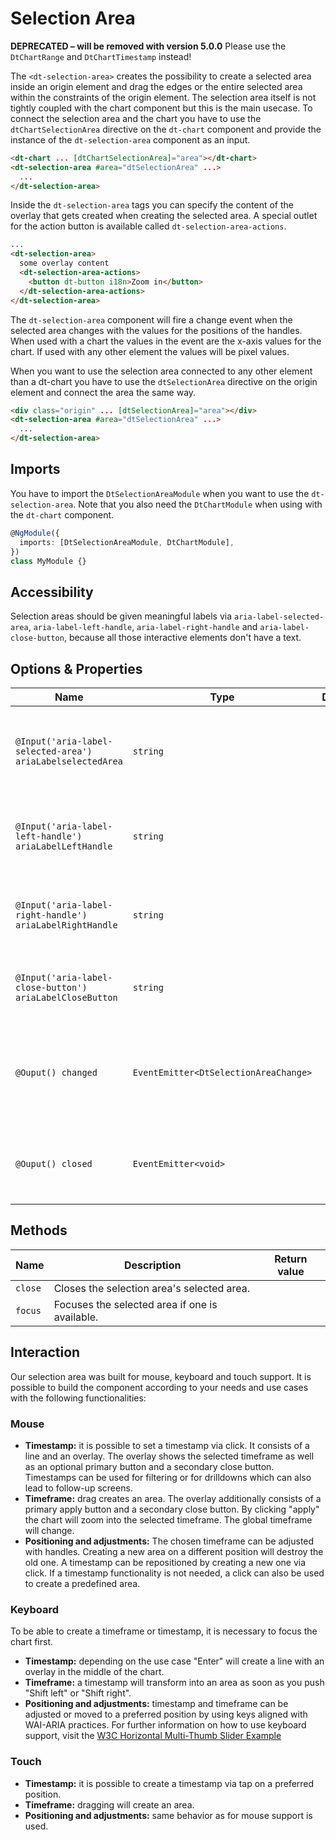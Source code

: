 # Selection Area

**DEPRECATED – will be removed with version 5.0.0** Please use the
`DtChartRange` and `DtChartTimestamp` instead!

The `<dt-selection-area>` creates the possibility to create a selected area
inside an origin element and drag the edges or the entire selected area within
the constraints of the origin element. The selection area itself is not tightly
coupled with the chart component but this is the main usecase. To connect the
selection area and the chart you have to use the `dtChartSelectionArea`
directive on the `dt-chart` component and provide the instance of the
`dt-selection-area` component as an input.

<ba-live-example name="SelectionAreaChartExample" fullwidth="true"></ba-live-example>

```html
<dt-chart ... [dtChartSelectionArea]="area"></dt-chart>
<dt-selection-area #area="dtSelectionArea" ...>
  ...
</dt-selection-area>
```

Inside the `dt-selection-area` tags you can specify the content of the overlay
that gets created when creating the selected area. A special outlet for the
action button is available called `dt-selection-area-actions`.

```html
...
<dt-selection-area>
  some overlay content
  <dt-selection-area-actions>
    <button dt-button i18n>Zoom in</button>
  </dt-selection-area-actions>
</dt-selection-area>
```

The `dt-selection-area` component will fire a change event when the selected
area changes with the values for the positions of the handles. When used with a
chart the values in the event are the x-axis values for the chart. If used with
any other element the values will be pixel values.

When you want to use the selection area connected to any other element than a
dt-chart you have to use the `dtSelectionArea` directive on the origin element
and connect the area the same way.

```html
<div class="origin" ... [dtSelectionArea]="area"></div>
<dt-selection-area #area="dtSelectionArea" ...>
  ...
</dt-selection-area>
```

## Imports

You have to import the `DtSelectionAreaModule` when you want to use the
`dt-selection-area`. Note that you also need the `DtChartModule` when using with
the `dt-chart` component.

```typescript
@NgModule({
  imports: [DtSelectionAreaModule, DtChartModule],
})
class MyModule {}
```

## Accessibility

Selection areas should be given meaningful labels via
`aria-label-selected-area`, `aria-label-left-handle`, `aria-label-right-handle`
and `aria-label-close-button`, because all those interactive elements don't have
a text.

## Options & Properties

| Name                                                       | Type                                  | Default | Description                                                            |
| ---------------------------------------------------------- | ------------------------------------- | ------- | ---------------------------------------------------------------------- |
| `@Input('aria-label-selected-area') ariaLabelselectedArea` | `string`                              |         | Aria label of the selected area that is created and can be moved.      |
| `@Input('aria-label-left-handle') ariaLabelLeftHandle`     | `string`                              |         | Aria label of the left handle of the selected area.                    |
| `@Input('aria-label-right-handle') ariaLabelRightHandle`   | `string`                              |         | Aria label of the right handle of the selected area.                   |
| `@Input('aria-label-close-button') ariaLabelCloseButton`   | `string`                              |         | Aria label of the close button inside the overlay.                     |
| `@Ouput() changed`                                         | `EventEmitter<DtSelectionAreaChange>` |         | Event emitted when the position or width of the selected area changes. |
| `@Ouput() closed`                                          | `EventEmitter<void>`                  |         | Event emitted when the selected area is closed.                        |

## Methods

| Name    | Description                                    | Return value |
| ------- | ---------------------------------------------- | ------------ |
| `close` | Closes the selection area's selected area.     |              |
| `focus` | Focuses the selected area if one is available. |              |

## Interaction

Our selection area was built for mouse, keyboard and touch support. It is
possible to build the component according to your needs and use cases with the
following functionalities:

### Mouse

- **Timestamp:** it is possible to set a timestamp via click. It consists of a
  line and an overlay. The overlay shows the selected timeframe as well as an
  optional primary button and a secondary close button. Timestamps can be used
  for filtering or for drilldowns which can also lead to follow-up screens.
- **Timeframe:** drag creates an area. The overlay additionally consists of a
  primary apply button and a secondary close button. By clicking "apply" the
  chart will zoom into the selected timeframe. The global timeframe will change.
- **Positioning and adjustments:** The chosen timeframe can be adjusted with
  handles. Creating a new area on a different position will destroy the old one.
  A timestamp can be repositioned by creating a new one via click. If a
  timestamp functionality is not needed, a click can also be used to create a
  predefined area.

### Keyboard

To be able to create a timeframe or timestamp, it is necessary to focus the
chart first.

- **Timestamp:** depending on the use case "Enter" will create a line with an
  overlay in the middle of the chart.
- **Timeframe:** a timestamp will transform into an area as soon as you push
  "Shift left" or "Shift right".
- **Positioning and adjustments:** timestamp and timeframe can be adjusted or
  moved to a preferred position by using keys aligned with WAI-ARIA practices.
  For further information on how to use keyboard support, visit the
  <a href="https://www.w3.org/TR/wai-aria-practices/examples/slider/multithumb-slider.html" target="_blank" rel="noopener">
  W3C Horizontal Multi-Thumb Slider Example</a>

### Touch

- **Timestamp:** it is possible to create a timestamp via tap on a preferred
  position.
- **Timeframe:** dragging will create an area.
- **Positioning and adjustments:** same behavior as for mouse support is used.
